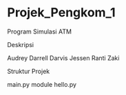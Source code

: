 # Projek_Pengkom_1

Program Simulasi ATM

Deskripsi

Audrey
Darrell
Darvis
Jessen
Ranti
Zaki


Struktur Projek

main.py
module
    hello.py
    
